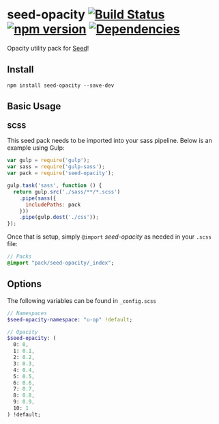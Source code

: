 # seed-opacity [![Build Status](https://travis-ci.org/helpscout/seed-opacity.svg?branch=master)](https://travis-ci.org/helpscout/seed-opacity) [![npm version](https://badge.fury.io/js/seed-opacity.svg)](https://badge.fury.io/js/seed-opacity) [![Dependencies](https://david-dm.org/helpscout/seed-opacity.svg)](https://david-dm.org/helpscout/seed-opacity)

Opacity utility pack for [Seed](https://github.com/helpscout/seed)!

## Install
```
npm install seed-opacity --save-dev
```


## Basic Usage

### SCSS
This seed pack needs to be imported into your sass pipeline. Below is an example using Gulp:


```javascript
var gulp = require('gulp');
var sass = require('gulp-sass');
var pack = require('seed-opacity');

gulp.task('sass', function () {
  return gulp.src('./sass/**/*.scss')
    .pipe(sass({
      includePaths: pack
    }))
    .pipe(gulp.dest('./css'));
});
```

Once that is setup, simply `@import` *seed-opacity* as needed in your `.scss` file:

```sass
// Packs
@import "pack/seed-opacity/_index";
```

## Options

The following variables can be found in `_config.scss`

```sass
// Namespaces
$seed-opacity-namespace: "u-op" !default;

// Opacity
$seed-opacity: (
  0: 0,
  1: 0.1,
  2: 0.2,
  3: 0.3,
  4: 0.4,
  5: 0.5,
  6: 0.6,
  7: 0.7,
  8: 0.8,
  9: 0.9,
  10: 1
) !default;
```
